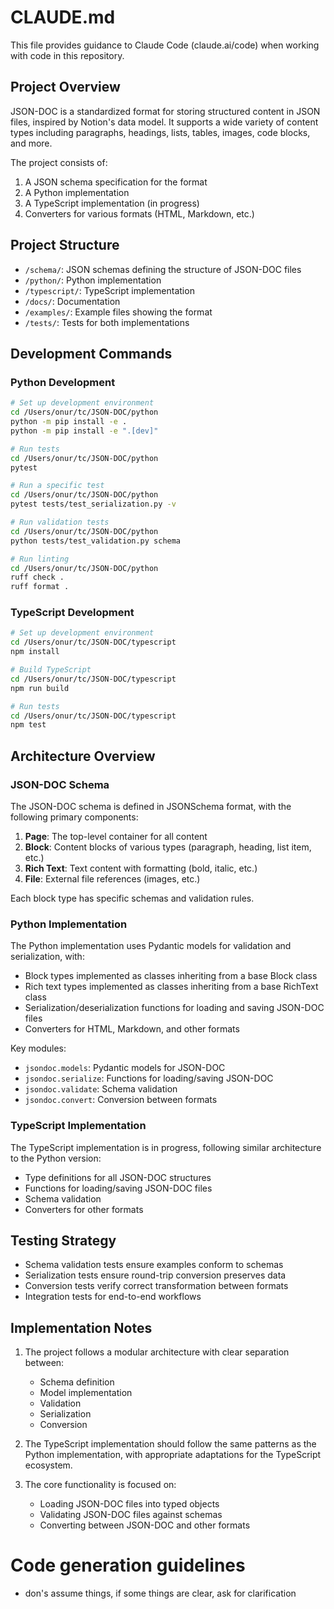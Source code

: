 # CLAUDE.md

This file provides guidance to Claude Code (claude.ai/code) when working with code in this repository.

## Project Overview

JSON-DOC is a standardized format for storing structured content in JSON files, inspired by Notion's data model. It supports a wide variety of content types including paragraphs, headings, lists, tables, images, code blocks, and more.

The project consists of:
1. A JSON schema specification for the format
2. A Python implementation
3. A TypeScript implementation (in progress)
4. Converters for various formats (HTML, Markdown, etc.)

## Project Structure

- `/schema/`: JSON schemas defining the structure of JSON-DOC files
- `/python/`: Python implementation
- `/typescript/`: TypeScript implementation
- `/docs/`: Documentation
- `/examples/`: Example files showing the format
- `/tests/`: Tests for both implementations

## Development Commands

### Python Development

```bash
# Set up development environment
cd /Users/onur/tc/JSON-DOC/python
python -m pip install -e .
python -m pip install -e ".[dev]"

# Run tests
cd /Users/onur/tc/JSON-DOC/python
pytest

# Run a specific test
cd /Users/onur/tc/JSON-DOC/python
pytest tests/test_serialization.py -v

# Run validation tests
cd /Users/onur/tc/JSON-DOC/python
python tests/test_validation.py schema

# Run linting
cd /Users/onur/tc/JSON-DOC/python
ruff check .
ruff format .
```

### TypeScript Development

```bash
# Set up development environment
cd /Users/onur/tc/JSON-DOC/typescript
npm install

# Build TypeScript
cd /Users/onur/tc/JSON-DOC/typescript
npm run build

# Run tests
cd /Users/onur/tc/JSON-DOC/typescript
npm test
```

## Architecture Overview

### JSON-DOC Schema

The JSON-DOC schema is defined in JSONSchema format, with the following primary components:

1. **Page**: The top-level container for all content
2. **Block**: Content blocks of various types (paragraph, heading, list item, etc.)
3. **Rich Text**: Text content with formatting (bold, italic, etc.)
4. **File**: External file references (images, etc.)

Each block type has specific schemas and validation rules.

### Python Implementation

The Python implementation uses Pydantic models for validation and serialization, with:

- Block types implemented as classes inheriting from a base Block class
- Rich text types implemented as classes inheriting from a base RichText class
- Serialization/deserialization functions for loading and saving JSON-DOC files
- Converters for HTML, Markdown, and other formats

Key modules:
- `jsondoc.models`: Pydantic models for JSON-DOC
- `jsondoc.serialize`: Functions for loading/saving JSON-DOC
- `jsondoc.validate`: Schema validation
- `jsondoc.convert`: Conversion between formats

### TypeScript Implementation

The TypeScript implementation is in progress, following similar architecture to the Python version:

- Type definitions for all JSON-DOC structures
- Functions for loading/saving JSON-DOC files
- Schema validation
- Converters for other formats

## Testing Strategy

- Schema validation tests ensure examples conform to schemas
- Serialization tests ensure round-trip conversion preserves data
- Conversion tests verify correct transformation between formats
- Integration tests for end-to-end workflows

## Implementation Notes

1. The project follows a modular architecture with clear separation between:
   - Schema definition
   - Model implementation
   - Validation
   - Serialization
   - Conversion

2. The TypeScript implementation should follow the same patterns as the Python implementation, with appropriate adaptations for the TypeScript ecosystem.

3. The core functionality is focused on:
   - Loading JSON-DOC files into typed objects
   - Validating JSON-DOC files against schemas
   - Converting between JSON-DOC and other formats


# Code generation guidelines
- don's assume things, if some things are clear, ask for clarification
